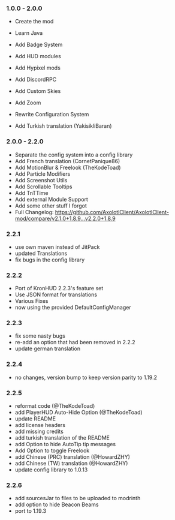 ### 1.0.0 - 2.0.0

- Create the mod
- Learn Java
- Add Badge System
- Add HUD modules
- Add Hypixel mods
- Add DiscordRPC
- Add Custom Skies
- Add Zoom
- Rewrite Configuration System

- Add Turkish translation (YakisikliBaran)

### 2.0.0 - 2.2.0

- Separate the config system into a config library
- Add French translation (CornetPanique86)
- Add MotionBlur & Freelook (TheKodeToad)
- Add Particle Modifiers
- Add Screenshot Utils
- Add Scrollable Tooltips
- Add TnTTime
- Add external Module Support
- Add some other stuff I forgot
- Full Changelog: https://github.com/AxolotlClient/AxolotlClient-mod/compare/v2.1.0+1.8.9...v2.2.0+1.8.9

### 2.2.1

- use own maven instead of JitPack
- updated Translations
- fix bugs in the config library

### 2.2.2

- Port of KronHUD 2.2.3's feature set
- Use JSON format for translations
- Various Fixes
- now using the provided DefaultConfigManager

### 2.2.3

- fix some nasty bugs
- re-add an option that had been removed in 2.2.2
- update german translation

### 2.2.4

- no changes, version bump to keep version parity to 1.19.2

### 2.2.5

- reformat code (@TheKodeToad)
- add PlayerHUD Auto-Hide Option (@TheKodeToad)
- update README
- add license headers
- add missing credits
- add turkish translation of the README
- add Option to hide AutoTip tip messages
- Add Option to toggle Freelook 
- add Chinese (PRC) translation (@HowardZHY)
- add Chinese (TW) translation (@HowardZHY)
- update config library to 1.0.13

### 2.2.6

- add sourcesJar to files to be uploaded to modrinth
- add option to hide Beacon Beams
- port to 1.19.3

